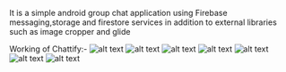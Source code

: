 It is a simple android group chat application using Firebase messaging,storage and firestore services in addition to external libraries such as image cropper and glide 

Working of Chattify:- 
![alt text](https://github.com/sharmaachintya08/pictures/blob/master/Screenshot%202023-03-10%20162727.png)
![alt text](https://github.com/sharmaachintya08/pictures/blob/master/Screenshot%202023-03-10%20162741.png)
![alt text](https://github.com/sharmaachintya08/pictures/blob/master/Screenshot%202023-03-10%20162821.png)
![alt text](https://github.com/sharmaachintya08/pictures/blob/master/Screenshot%202023-03-10%20163429.png)
![alt text](https://github.com/sharmaachintya08/pictures/blob/master/Screenshot%202023-03-10%20163452.png)
![alt text](https://github.com/sharmaachintya08/pictures/blob/master/Screenshot%202023-03-10%20163504.png)
![alt text](https://github.com/sharmaachintya08/pictures/blob/master/Screenshot%202023-03-10%20163515.png)
